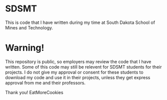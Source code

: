 # SDSMT
This is code that I have written during my time at South Dakota School of Mines and Technology.

# Warning!
This repository is public, so employers may review the code that I have written. Some of this code
may still be relevent for SDSMT students for their projects. I do not give my approval or consent
for these students to download my code and use it in their projects, unless they get express approval
from me and their professors.


Thank you!
EatMoreCookies
